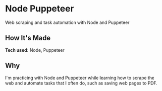# Node Puppeteer

Web scraping and task automation with Node and Puppeteer

## How It's Made

**Tech used:** Node, Puppeteer

## Why

I'm practicing with Node and Puppeteer while learning how to scrape the web and automate tasks that I often do, such as saving web pages to PDF.
